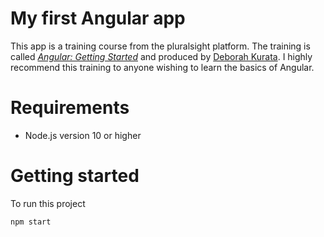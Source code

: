 # My first Angular app
 This app is a training course from the pluralsight platform. The training is called *[Angular: Getting Started](https://app.pluralsight.com/library/courses/angular-2-getting-started-update/table-of-contents)* and produced by [Deborah Kurata](https://github.com/DeborahK). I highly recommend this training to anyone wishing to learn the basics of Angular.

# Requirements
* Node.js version 10 or higher

# Getting started
To run this project 
```sh
npm start
```